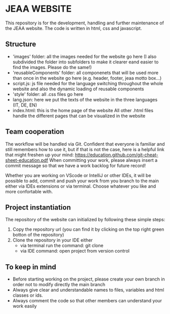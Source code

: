 # JEAA WEBSITE

This repository is for the development, handling and further maintenance of the JEAA website.
The code is written in html, css and javascript.

## Structure
* 'images' folder: all the images needed for the website go here 
    (I also subdivided the folder into subfolders to make it clearer eand easier to find the images. Please do the same!)
* 'reusableComponents' folder: all componenets that will be used more than once in the website go here (e.g. header, footer, jeaa motto box...)
* script.js: js file needed for the language switching throughout the whole website and also the dynamic loading of reusable components
* 'style' folder: all .css files go here
* lang.json: here we put the texts of the website in the three languages (IT, DE, EN)
* index.html: this is the home page of the website
All other .html files handle the different pages that can be visualized in the website

## Team cooperation
The workflow will be handled via Git. Confident that everyone is familiar and still remembers how to use it, but if that is not the case,
here is a helpful link that might freshen up your mind: https://education.github.com/git-cheat-sheet-education.pdf
When committing your work, please always insert a commit message so that we have a work backlog for future record!

Whether you are working on VScode or IntelliJ or other IDEs, it will be possible to add, commit and push your work from you branch to the main 
either via IDEs extensions or via terminal. Choose whatever you like and more confortable with.

## Project instantiation
The repository of the website can initialized by following these simple steps:
1. Copy the repository url (you can find it by clicking on the top right green botton of the repository)
2. Clone the repository in your IDE either 
    - via terminal run the command: git clone <url repo>
    - via IDE command: open project from version control

## To keep in mind
* Before starting working on the project, please create your own branch in order not to modify directly the main branch
* Always give clear and understandable names to files, variables and html classes or ids.
* Always comment the code so that other members can understand your work easily 




